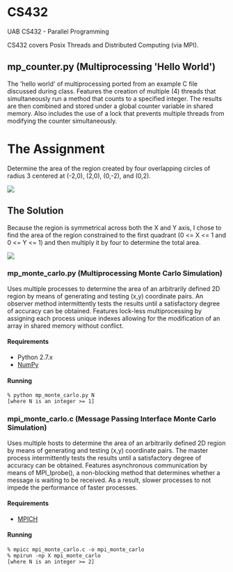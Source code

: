 # CS432
UAB CS432 - Parallel Programming

CS432 covers Posix Threads and Distributed Computing (via MPI).

## mp_counter.py (Multiprocessing 'Hello World')
The 'hello world' of multiprocessing ported from an example C file discussed during class. Features the creation of multiple (4) threads that simultaneously run a method that counts to a specified integer. The results are then combined and stored under a global counter variable in shared memory. Also includes the use of a lock that prevents multiple threads from modifying the counter simultaneously.

# The Assignment
Determine the area of the region created by four overlapping circles of radius 3 centered at (-2,0), (2,0), (0,-2), and (0,2).

![](http://i.imgur.com/RGJyEAw.jpg)

## The Solution
Because the region is symmetrical across both the X and Y axis, I chose to find the area of the region constrained to the first quadrant (0 <= X <= 1 and 0 <= Y <= 1) and then multiply it by four to determine the total area.

![](http://i.imgur.com/tX8VXHc.jpg)

### mp_monte_carlo.py (Multiprocessing Monte Carlo Simulation)
Uses multiple processes to determine the area of an arbitrarily defined 2D region by means of generating and testing (x,y) coordinate pairs. An observer method intermittently tests the results until a satisfactory degree of accuracy can be obtained. Features lock-less multiprocessing by assigning each process unique indexes allowing for the modification of an array in shared memory without conflict.

#### Requirements
* Python 2.7.x
* [NumPy](http://www.numpy.org/)

#### Running
```
% python mp_monte_carlo.py N
[where N is an integer >= 1]
```


### mpi_monte_carlo.c (Message Passing Interface Monte Carlo Simulation)
Uses multiple hosts to determine the area of an arbitrarily defined 2D region by means of generating and testing (x,y) coordinate pairs. The master process intermittently tests the results until a satisfactory degree of accuracy can be obtained. Features asynchronous communication by means of MPI_Iprobe(), a non-blocking method that determines whether a message is waiting to be received. As a result, slower processes to not impede the performance of faster processes.

#### Requirements
* [MPICH](http://www.mpich.org/)

#### Running
```
% mpicc mpi_monte_carlo.c -o mpi_monte_carlo
% mpirun -np X mpi_monte_carlo
[where N is an integer >= 2]
```

